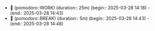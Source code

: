 
- 🍅 (pomodoro::WORK) (duration:: 25m) (begin:: 2025-03-28 14:18) - (end:: 2025-03-28 14:43)
- 🥤 (pomodoro::BREAK) (duration:: 5m) (begin:: 2025-03-28 14:43) - (end:: 2025-03-28 14:48)